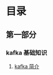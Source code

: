 # 目录
## 第一部分 
### kafka 基础知识
1. [kafka 简介](https://github.com/yueyuanyang/kafka/blob/master/doc/part1.md)
